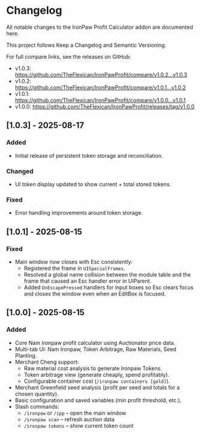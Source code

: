 # Changelog

All notable changes to the IronPaw Profit Calculator addon are documented here.

This project follows Keep a Changelog and Semantic Versioning.

For full compare links, see the releases on GitHub:

- v1.0.3: https://github.com/TheFlexican/IronPawProfit/compare/v1.0.2...v1.0.3
- v1.0.2: https://github.com/TheFlexican/IronPawProfit/compare/v1.0.1...v1.0.2
- v1.0.1: https://github.com/TheFlexican/IronPawProfit/compare/v1.0.0...v1.0.1
- v1.0.0: https://github.com/TheFlexican/IronPawProfit/releases/tag/v1.0.0

## [1.0.3] - 2025-08-17

### Added
- Initial release of persistent token storage and reconciliation.

### Changed
- UI token display updated to show current + total stored tokens.

### Fixed
- Error handling improvements around token storage.

## [1.0.1] - 2025-08-15

### Fixed
- Main window now closes with Esc consistently:
  - Registered the frame in `UISpecialFrames`.
  - Resolved a global name collision between the module table and the frame that caused an Esc handler error in UIParent.
  - Added `OnEscapePressed` handlers for input boxes so Esc clears focus and closes the window even when an EditBox is focused.

## [1.0.0] - 2025-08-15

### Added
- Core Nam Ironpaw profit calculator using Auctionator price data.
- Multi-tab UI: Nam Ironpaw, Token Arbitrage, Raw Materials, Seed Planting.
- Merchant Cheng support:
  - Raw material cost analysis to generate Ironpaw Tokens.
  - Token arbitrage view (generate cheaply, spend profitably).
  - Configurable container cost (`/ironpaw containers [gold]`).
- Merchant Greenfield seed analysis (profit per seed and totals for a chosen quantity).
- Basic configuration and saved variables (min profit threshold, etc.).
- Slash commands:
  - `/ironpaw` or `/ipp` – open the main window
  - `/ironpaw scan` – refresh auction data
  - `/ironpaw tokens` – show current token count